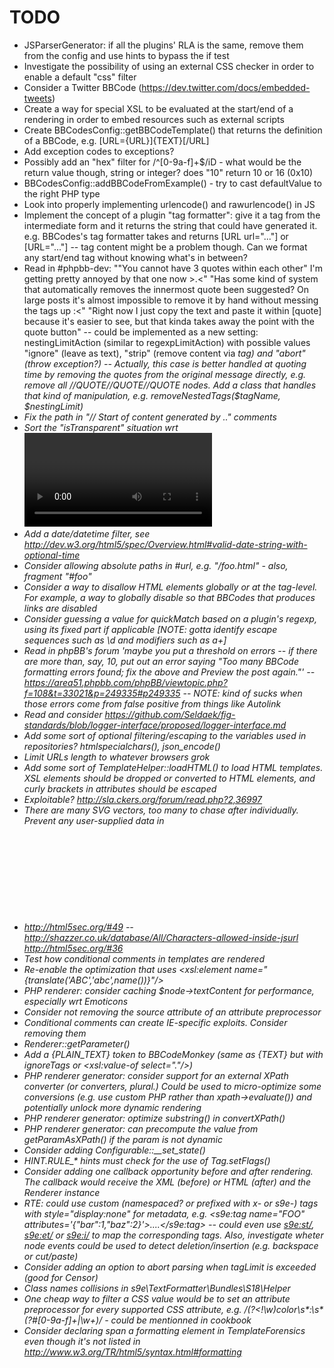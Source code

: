 TODO
====

- JSParserGenerator: if all the plugins' RLA is the same, remove them from the config and use hints to bypass the if test
- Investigate the possibility of using an external CSS checker in order to enable a default "css" filter
- Consider a Twitter BBCode (https://dev.twitter.com/docs/embedded-tweets)
- Create a way for special XSL to be evaluated at the start/end of a rendering in order to embed resources such as external scripts
- Create BBCodesConfig::getBBCodeTemplate() that returns the definition of a BBCode, e.g. [URL={URL}]{TEXT}[/URL]
- Add exception codes to exceptions?
- Possibly add an "hex" filter for /^[0-9a-f]+$/iD - what would be the return value though, string or integer? does "10" return 10 or 16 (0x10)
- BBCodesConfig::addBBCodeFromExample() - try to cast defaultValue to the right PHP type
- Look into properly implementing urlencode() and rawurlencode() in JS
- Implement the concept of a plugin "tag formatter": give it a tag from the intermediate form and it returns the string that could have generated it. e.g. BBCodes's tag formatter takes <URL url="..."> and returns [URL url="..."] or [URL="..."] -- tag content might be a problem though. Can we format any start/end tag without knowing what's in between?
- Read in #phpbb-dev: ""You cannot have 3 quotes within each other" I'm getting pretty annoyed by that one now >.<" "Has some kind of system that automatically removes the innermost quote been suggested? On large posts it's almost impossible to remove it by hand without messing the tags up :<" "Right now I just copy the text and paste it within [quote] because it's easier to see, but that kinda takes away the point with the quote button" -- could be implemented as a new setting: nestingLimitAction (similar to regexpLimitAction) with possible values "ignore" (leave as text), "strip" (remove content via <i> tag) and "abort" (throw exception?) -- Actually, this case is better handled at quoting time by removing the quotes from the original message directly, e.g. remove all //QUOTE//QUOTE//QUOTE nodes. Add a class that handles that kind of manipulation, e.g. removeNestedTags($tagName, $nestingLimit)
- Fix the path in "// Start of content generated by .." comments
- Sort the "isTransparent" situation wrt <video>. isTransparent makes a tag inherit the list of disallowed children from its parent, but it cannot currently allow tags that aren't allowed by its parent. In most cases, it doesn't matter, but it prevents using <track> as the child of <video> through the HTMLElements plugin
- Add a date/datetime filter, see http://dev.w3.org/html5/spec/Overview.html#valid-date-string-with-optional-time
- Consider allowing absolute paths in #url, e.g. "/foo.html" - also, fragment "#foo"
- Consider a way to disallow HTML elements globally or at the tag-level. For example, a way to globally disable <a> so that BBCodes that produces links are disabled
- Consider guessing a value for quickMatch based on a plugin's regexp, using its fixed part if applicable [NOTE: gotta identify escape sequences such as \d and modifiers such as a+]
- Read in phpBB's forum 'maybe you put a threshold on errors -- if there are more than, say, 10, put out an error saying "Too many BBCode formatting errors found; fix the above and Preview the post again."' -- https://area51.phpbb.com/phpBB/viewtopic.php?f=108&t=33021&p=249335#p249335 -- NOTE: kind of sucks when those errors come from false positive from things like Autolink
- Read and consider https://github.com/Seldaek/fig-standards/blob/logger-interface/proposed/logger-interface.md
- Add some sort of optional filtering/escaping to the variables used in repositories? htmlspecialchars(), json_encode()
- Limit URLs length to whatever browsers grok
- Add some sort of TemplateHelper::loadHTML() to load HTML templates. XSL elements should be dropped or converted to HTML elements, and curly brackets in attributes should be escaped
- Exploitable? http://sla.ckers.org/forum/read.php?2,36997
- There are many SVG vectors, too many to chase after individually. Prevent any user-supplied data in <svg> tags (in any namespace) or add isSafeInSVG() with a very restricted set of allowed filters -- http://html5sec.org/#94
- http://html5sec.org/#49 -- http://shazzer.co.uk/database/All/Characters-allowed-inside-jsurl http://html5sec.org/#36
- Test how conditional comments in templates are rendered
- Re-enable the optimization that uses <xsl:element name="{translate('ABC','abc',name())}"/>
- PHP renderer: consider caching $node->textContent for performance, especially wrt Emoticons
- Consider *not* removing the source attribute of an attribute preprocessor
- Conditional comments can create IE-specific exploits. Consider removing them
- Renderer::getParameter()
- Add a {PLAIN_TEXT} token to BBCodeMonkey (same as {TEXT} but with ignoreTags or <xsl:value-of select="."/>)
- PHP renderer generator: consider support for an external XPath converter (or converters, plural.) Could be used to micro-optimize some conversions (e.g. use custom PHP rather than xpath->evaluate()) and potentially unlock more dynamic rendering
- PHP renderer generator: optimize substring() in convertXPath()
- PHP renderer generator: can precompute the value from getParamAsXPath() if the param is not dynamic
- Consider adding Configurable::__set_state()
- HINT.RULE_* hints must check for the use of Tag.setFlags()
- Consider adding one callback opportunity before and after rendering. The callback would receive the XML (before) or HTML (after) and the Renderer instance
- RTE: could use custom (namespaced? or prefixed with x- or s9e-) tags with style="display:none" for metadata, e.g. <s9e:tag name="FOO" attributes='{"bar":1,"baz":2}'>....</s9e:tag> -- could even use <s9e:st/>, <s9e:et/> or <s9e:i/> to map the corresponding tags. Also, investigate wheter node events could be used to detect deletion/insertion (e.g. backspace or cut/paste)
- Consider adding an option to abort parsing when tagLimit is exceeded (good for Censor)
- Class names collisions in s9e\TextFormatter\Bundles\S18\Helper
- One cheap way to filter a CSS value would be to set an attribute preprocessor for every supported CSS attribute, e.g. /(?<!\w)color\s*:\s*(?<color>#[0-9a-f]+|\w+)/ - could be mentionned in cookbook
- Consider declaring span a formatting element in TemplateForensics even though it's not listed in http://www.w3.org/TR/html5/syntax.html#formatting
